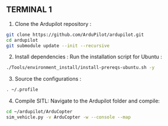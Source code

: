 ## TERMINAL 1

1) Clone the Ardupilot repository : 
```bash
git clone https://github.com/ArduPilot/ardupilot.git
cd ardupilot
git submodule update --init --recursive

```

2) Install dependencies : Run the installation script for Ubuntu : 

```bash
./Tools/environment_install/install-prereqs-ubuntu.sh -y
```

3) Source the configurations :

```bash
. ~/.profile
```

4) Compile SITL: Navigate to the Ardupilot folder and compile:

```bash
cd ~/ardupilot/ArduCopter
sim_vehicle.py -v ArduCopter -w --console --map
```
